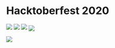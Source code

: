 # Hacktoberfest 2020

<img src="https://img.shields.io/github/contributors/MANISH-CHOUHAN/hacktoberfest">  <img src="https://img.shields.io/github/last-commit/MANISH-CHOUHAN/hacktoberfest"> <img src="https://img.shields.io/github/issues-raw/MANISH-CHOUHAN/hacktoberfest"> <img align="center" src="https://visitor-badge.laobi.icu/badge?page_id=MANISH-CHOUHAN.hacktoberfest.visitor-badge">

<img src="https://hacktoberfest.digitalocean.com/assets/HF-full-logo-b05d5eb32b3f3ecc9b2240526104cf4da3187b8b61963dd9042fdc2536e4a76c.svg">
